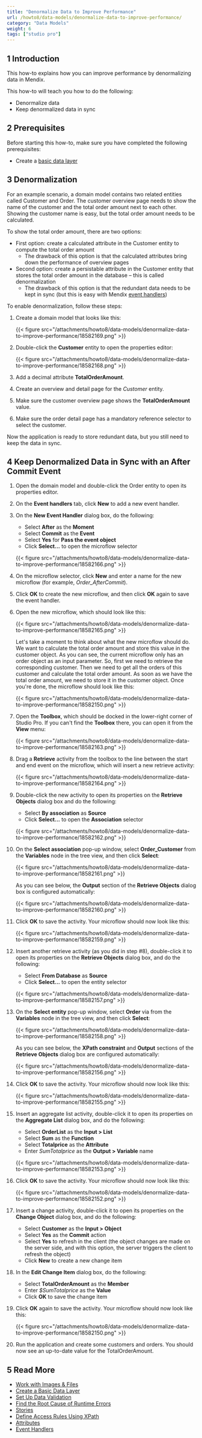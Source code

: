 ```yaml
---
title: "Denormalize Data to Improve Performance"
url: /howto8/data-models/denormalize-data-to-improve-performance/
category: "Data Models"
weight: 6
tags: ["studio pro"]
---
```


## 1 Introduction

This how-to explains how you can improve performance by denormalizing data in Mendix.

This how-to will teach you how to do the following:

* Denormalize data
* Keep denormalized data in sync

## 2 Prerequisites

Before starting this how-to, make sure you have completed the following prerequisites:

* Create a [basic data layer](/howto8/data-models/create-a-basic-data-layer/)

## 3 Denormalization

For an example scenario, a domain model contains two related entities called Customer and Order. The customer overview page needs to show the name of the customer and the total order amount next to each other. Showing the customer name is easy, but the total order amount needs to be calculated.

To show the total order amount, there are two options:

* First option: create a calculated attribute in the Customer entity to compute the total order amount
	* The drawback of this option is that the calculated attributes bring down the performance of overview pages
* Second option: create a persistable attribute in the Customer entity that stores the total order amount in the database – this is called denormalization
	* The drawback of this option is that the redundant data needs to be kept in sync (but this is easy with Mendix [event handlers](/refguide8/event-handlers/))

To enable denormalization, follow these steps:

1.  Create a domain model that looks like this:

    {{< figure src="/attachments/howto8/data-models/denormalize-data-to-improve-performance/18582169.png" >}}

2.  Double-click the **Customer** entity to open the properties editor:

    {{< figure src="/attachments/howto8/data-models/denormalize-data-to-improve-performance/18582168.png" >}}

3. Add a decimal attribute **TotalOrderAmount**.
4. Create an overview and detail page for the *Customer* entity.
5. Make sure the customer overview page shows the **TotalOrderAmount** value.
6. Make sure the order detail page has a mandatory reference selector to select the customer.

Now the application is ready to store redundant data, but you still need to keep the data in sync.

## 4 Keep Denormalized Data in Sync with an After Commit Event

1. Open the domain model and double-click the Order entity to open its properties editor.
2. On the **Event handlers** tab, click **New** to add a new event handler.
3.  On the **New Event Handler** dialog box, do the following:
    * Select **After** as the **Moment**
    * Select **Commit** as the **Event**
    * Select **Yes** for **Pass the event object**
    * Click **Select...** to open the microflow selector

    {{< figure src="/attachments/howto8/data-models/denormalize-data-to-improve-performance/18582166.png" >}}

4. On the microflow selector, click **New** and enter a name for the new microflow (for example, *Order_AfterCommit*).
5. Click **OK** to create the new microflow, and then click **OK** again to save the event handler.
6.  Open the new microflow, which should look like this:

    {{< figure src="/attachments/howto8/data-models/denormalize-data-to-improve-performance/18582165.png" >}}

    Let's take a moment to think about what the new microflow should do. We want to calculate the total order amount and store this value in the customer object. As you can see, the current microflow only has an order object as an input parameter. So, first we need to retrieve the corresponding customer. Then we need to get all the orders of this customer and calculate the total order amount. As soon as we have the total order amount, we need to store it in the customer object. Once you're done, the microflow should look like this:

    {{< figure src="/attachments/howto8/data-models/denormalize-data-to-improve-performance/18582150.png" >}}

7.  Open the **Toolbox**, which should be docked in the lower-right corner of Studio Pro. If you can't find the **Toolbox** there, you can open it from the **View** menu:

    {{< figure src="/attachments/howto8/data-models/denormalize-data-to-improve-performance/18582163.png" >}}

8.  Drag a **Retrieve** activity from the toolbox to the line between the start and end event on the microflow, which will insert a new retrieve activity:

    {{< figure src="/attachments/howto8/data-models/denormalize-data-to-improve-performance/18582164.png" >}}

9.  Double-click the new activity to open its properties on the **Retrieve Objects** dialog box and do the following:
    * Select **By association** as **Source**
    * Click **Select...** to open the **Association** selector

    {{< figure src="/attachments/howto8/data-models/denormalize-data-to-improve-performance/18582162.png" >}}

10. On the **Select association** pop-up window, select **Order_Customer** from the **Variables** node in the tree view, and then click **Select**:

    {{< figure src="/attachments/howto8/data-models/denormalize-data-to-improve-performance/18582161.png" >}}

    As you can see below, the **Output** section of the **Retrieve Objects** dialog box is configured automatically:

    {{< figure src="/attachments/howto8/data-models/denormalize-data-to-improve-performance/18582160.png" >}}

11. Click **OK** to save the activity. Your microflow should now look like this:

    {{< figure src="/attachments/howto8/data-models/denormalize-data-to-improve-performance/18582159.png" >}}

12. Insert another retrieve activity (as you did in step #8), double-click it to open its properties on the **Retrieve Objects** dialog box, and do the following:
    * Select **From Database** as **Source**
    * Click **Select...** to open the entity selector

    {{< figure src="/attachments/howto8/data-models/denormalize-data-to-improve-performance/18582157.png" >}}

13. On the **Select entity** pop-up window, select **Order** via from the **Variables** node in the tree view, and then click **Select**:

    {{< figure src="/attachments/howto8/data-models/denormalize-data-to-improve-performance/18582158.png" >}}

    As you can see below, the **XPath constraint** and **Output** sections of the **Retrieve Objects** dialog box are configured automatically:
    
    {{< figure src="/attachments/howto8/data-models/denormalize-data-to-improve-performance/18582156.png" >}}

14. Click **OK** to save the activity. Your microflow should now look like this:

    {{< figure src="/attachments/howto8/data-models/denormalize-data-to-improve-performance/18582155.png" >}}

15. Insert an aggregate list activity, double-click it to open its properties on the **Aggregate List** dialog box, and do the following:
    * Select **OrderList** as the **Input > List**
    * Select **Sum** as the **Function**
    * Select **Totalprice** as the **Attribute**
    * Enter *SumTotalprice* as the **Output > Variable** name

    {{< figure src="/attachments/howto8/data-models/denormalize-data-to-improve-performance/18582153.png" >}}

16. Click **OK** to save the activity. Your microflow should now look like this:

    {{< figure src="/attachments/howto8/data-models/denormalize-data-to-improve-performance/18582152.png" >}}
    
17. Insert a change activity, double-click it to open its properties on the **Change Object** dialog box, and do the following:
    * Select **Customer** as the **Input > Object**
    * Select **Yes** as the **Commit** action
    * Select **Yes** to refresh in the client (the object changes are made on the server side, and with this option, the server triggers the client to refresh the object)
    * Click **New** to create a new change item
18. In the **Edit Change Item** dialog box, do the following:
    * Select **TotalOrderAmount** as the **Member**
    * Enter *$SumTotalprice* as the **Value**
    * Click **OK** to save the change item
19. Click **OK** again to save the activity. Your microflow should now look like this:

    {{< figure src="/attachments/howto8/data-models/denormalize-data-to-improve-performance/18582150.png" >}}

20. Run the application and create some customers and orders. You should now see an up-to-date value for the TotalOrderAmount.

## 5 Read More

* [Work with Images & Files](/howto8/data-models/working-with-images-and-files/)
* [Create a Basic Data Layer](/howto8/data-models/create-a-basic-data-layer/)
* [Set Up Data Validation](/howto8/data-models/setting-up-data-validation/)
* [Find the Root Cause of Runtime Errors](/howto8/monitoring-troubleshooting/finding-the-root-cause-of-runtime-errors/)
* [Stories](/developerportal/collaborate/stories/)
* [Define Access Rules Using XPath](/howto8/logic-business-rules/define-access-rules-using-xpath/)
* [Attributes](/refguide8/attributes/)
* [Event Handlers](/refguide8/event-handlers/)

